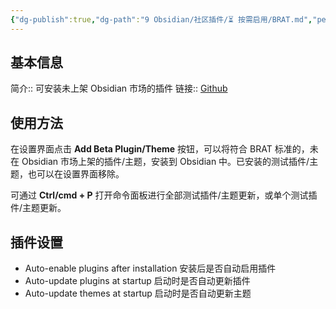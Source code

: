 ```yaml
---
{"dg-publish":true,"dg-path":"9 Obsidian/社区插件/⏳️ 按需启用/BRAT.md","permalink":"/9 Obsidian/社区插件/⏳️ 按需启用/BRAT/","created":"2025-04-06","updated":"2025-07-31"}
---
```



## 基本信息

简介:: 可安装未上架 Obsidian 市场的插件
链接:: [Github](https://github.com/TfTHacker/obsidian42-brat)

## 使用方法

在设置界面点击 **Add Beta Plugin/Theme** 按钮，可以将符合 BRAT 标准的，未在 Obsidian 市场上架的插件/主题，安装到 Obsidian 中。已安装的测试插件/主题，也可以在设置界面移除。

可通过 **Ctrl/cmd + P** 打开命令面板进行全部测试插件/主题更新，或单个测试插件/主题更新。

## 插件设置

- Auto-enable plugins after installation 安装后是否自动启用插件
- Auto-update plugins at startup 启动时是否自动更新插件
- Auto-update themes at startup 启动时是否自动更新主题